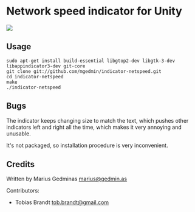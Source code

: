 Network speed indicator for Unity
=================================

![](https://github.com/mgedmin/indicator-netspeed/blob/master/screenshot.png)


Usage
-----

```
sudo apt-get install build-essential libgtop2-dev libgtk-3-dev libappindicator3-dev git-core
git clone git://github.com/mgedmin/indicator-netspeed.git
cd indicator-netspeed
make
./indicator-netspeed
```


Bugs
----

The indicator keeps changing size to match the text, which pushes other
indicators left and right all the time, which makes it very annoying and
unusable.

It's not packaged, so installation procedure is very inconvenient.


Credits
-------

Written by Marius Gedminas <marius@gedmin.as>

Contributors:

- Tobias Brandt <tob.brandt@gmail.com> 
